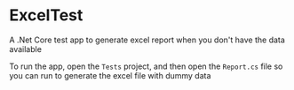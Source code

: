 # ExcelTest
A .Net Core test app to generate excel report when you don't have the data available

 To run the app, open the  `Tests` project, and then open the `Report.cs` file so you can run to generate the excel file with dummy data
 
